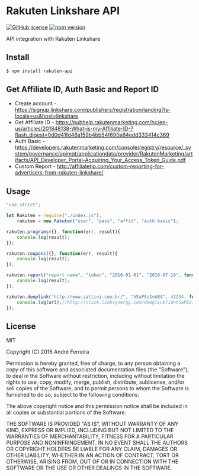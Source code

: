 # Rakuten Linkshare API

[![GitHub license](https://img.shields.io/badge/license-MIT-blue.svg)](https://raw.githubusercontent.com/andrehrf/rakuten-api-nodejs/master/LICENSE)
[![npm version](https://badge.fury.io/js/rakuten-api.svg)](https://badge.fury.io/js/rakuten-api)

API integration with Rakuten Linkshare

## Install

```bash
$ npm install rakuten-api
```

## Get Affiliate ID, Auth Basic and Report ID

* Create account - https://signup.linkshare.com/publishers/registration/landing?ls-locale=us&host=linkshare
* Get Affiliate ID - https://pubhelp.rakutenmarketing.com/hc/en-us/articles/201848138-What-is-my-Affiliate-ID-?flash_digest=0d0d41fd46a159b4bb54f690a64edd333414c369
* Auth Basic - https://developers.rakutenmarketing.com/console/registry/resource/_system/governance/apimgt/applicationdata/provider/RakutenMarketing/artifacts/API_Developer_Portal-Acquiring_Your_Access_Token_Guide.pdf
* Custom Report - http://affiliatetip.com/custom-reporting-for-advertisers-from-rakuten-linkshare/

## Usage

```js
"use strict";

let Rakuten = require("./index.js"),
    rakuten = new Rakuten("user", "pass", "affid", "auth basic");

rakuten.programs({}, function(err, result){
    console.log(result);
});

rakuten.coupons({}, function(err, result){
    console.log(result);
});

rakuten.report("report name", "token", "2016-01-01", "2016-07-16", function(err, result){
    console.log(result);
});

rakuten.deeplink("http://www.zattini.com.br/", "h5aPSz1vA84", 41254, function(err, url){
    console.log(url);//http://click.linksynergy.com/deeplink?id=h5aPSz1vA84&mid=41254&murl=http%3A%2F%2Fwww.zattini.com.br%2F
});
```

## License

  MIT
  
  Copyright (C) 2016 André Ferreira

  Permission is hereby granted, free of charge, to any person obtaining a copy of this software and associated documentation files (the "Software"), to deal in the Software without restriction, including without limitation the rights to use, copy, modify, merge, publish, distribute, sublicense, and/or sell copies of the Software, and to permit persons to whom the Software is furnished to do so, subject to the following conditions:

  The above copyright notice and this permission notice shall be included in all copies or substantial portions of the Software.

  THE SOFTWARE IS PROVIDED "AS IS", WITHOUT WARRANTY OF ANY KIND, EXPRESS OR IMPLIED, INCLUDING BUT NOT LIMITED TO THE WARRANTIES OF MERCHANTABILITY, FITNESS FOR A PARTICULAR PURPOSE AND NONINFRINGEMENT. IN NO EVENT SHALL THE AUTHORS OR COPYRIGHT HOLDERS BE LIABLE FOR ANY CLAIM, DAMAGES OR OTHER LIABILITY, WHETHER IN AN ACTION OF CONTRACT, TORT OR OTHERWISE, ARISING FROM, OUT OF OR IN CONNECTION WITH THE SOFTWARE OR THE USE OR OTHER DEALINGS IN THE SOFTWARE.